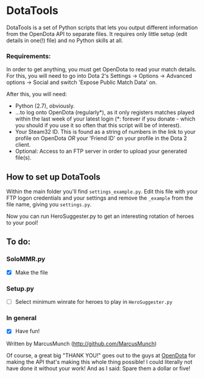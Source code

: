 # DotaTools
DotaTools is a set of Python scripts that lets you output different information from the OpenDota API to separate files. It requires only little setup (edit details in one(!) file) and no Python skills at all.

### Requirements:

In order to get anything, you must get OpenDota to read your match details. For this, you will need to go into Dota 2's Settings -> Options -> Advanced options -> Social and switch 'Expose Public Match Data' on.

After this, you will need:

- Python (2.7), obviously.
- ...to log onto OpenDota (regularly*), as it only registers matches played within the last week of your latest login (*: forever if you donate - which you should if you use it so often that this script will be of interest).
- Your Steam32 ID. This is found as a string of numbers in the link to your profile on OpenDota _OR_ your 'Friend ID' on your profile in the Dota 2 client.
- Optional: Access to an FTP server in order to upload your generated file(s).

## How to set up DotaTools
Within the main folder you'll find `settings_example.py`. Edit this file with your FTP logon credentials and your settings and remove the `_example` from the file name, giving you `settings.py`.

Now you can run HeroSuggester.py to get an interesting rotation of heroes to your pool!

## To do:

### SoloMMR.py
- [x] Make the file

### Setup.py
- [ ] Select minimum winrate for heroes to play in `HeroSuggester.py`

### In general
- [x] Have fun!

Written by MarcusMunch (http://github.com/MarcusMunch)

Of course, a great big "THANK YOU!" goes out to the guys at [OpenDota](http://www.OpenDota.com) for making the API that's making this whole thing possible! I could literally not have done it without your work! And as I said: Spare them a dollar or five!
